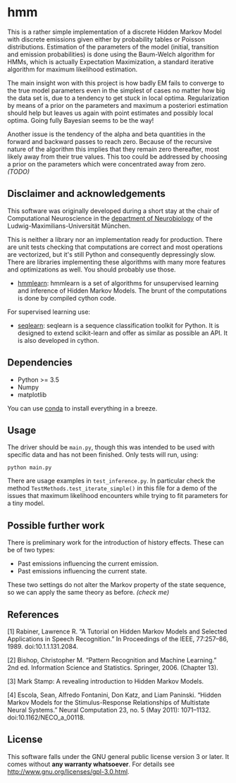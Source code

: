 # hmm

This is a rather simple implementation of a discrete Hidden Markov Model 
with discrete emissions given either by probability tables or Poisson
distributions. Estimation of the parameters of the model (initial, transition
and emission probabilities) is done using the Baum-Welch algorithm for HMMs,
which is actually Expectation Maximization, a standard iterative algorithm
for maximum likelihood estimation.

The main insight won with this project is how badly EM fails to converge
to the true model parameters even in the simplest of cases no matter how big
the data set is, due to a tendency to get stuck in local optima.
Regularization by means of a prior on the parameters and maximum a posteriori
estimation should help but leaves us again with point estimates and possibly
local optima. Going fully Bayesian seems to be the way!

Another issue is the tendency of the alpha and beta quantities in the forward
and backward passes to reach zero. Because of the recursive nature of the
algorithm this implies that they remain zero thereafter, most likely away
from their true values. This too could be addressed by choosing a prior on the
parameters which were concentrated away from zero. *(TODO)*


## Disclaimer and acknowledgements

This software was originally developed during a short stay at the chair of
Computational Neuroscience in the
[department of Neurobiology](http://www.neuro.bio.lmu.de/) of the
Ludwig-Maximilians-Universität München.

This is neither a library nor an implementation ready for production. There are unit tests checking that computations are correct and most operations are vectorized, but
it's still Python and consequently depressingly slow. There are libraries implementing
these algorithms with many more features and optimizations as well. You should
probably use those.

* [hmmlearn](https://github.com/hmmlearn): hmmlearn is a set of algorithms
  for unsupervised learning and inference of Hidden Markov Models. The brunt
  of the computations is done by compiled cython code.

For supervised learning use:

* [seqlearn](https://github.com/larsmans/seqlearn): seqlearn is a sequence
  classification toolkit for Python. It is designed to extend scikit-learn
  and offer as similar as possible an API. It is also developed in cython.

## Dependencies

* Python >= 3.5
* Numpy
* matplotlib

You can use [conda](http://conda.pydata.org/) to install everything in a
breeze.

## Usage

The driver should be `main.py`, though this was intended to be used with
specific data and has not been finished. Only tests will run, using:

``python main.py``

There are usage examples in `test_inference.py`. In particular check the
method `TestMethods.test_iterate_simple()` in this file for a demo of the
issues that maximum likelihood encounters while trying to fit parameters for
a tiny model.

## Possible further work

There is preliminary work for the introduction of history effects. These can
be of two types:

* Past emissions influencing the current emission.
* Past emissions influencing the current state.

These two settings do not alter the Markov property of the state sequence, so
we can apply the same theory as before. *(check me)*

## References

[1] Rabiner, Lawrence R. “A Tutorial on Hidden Markov Models and Selected
Applications in Speech Recognition.” In Proceedings of the
IEEE, 77:257–86, 1989. doi:10.1.1.131.2084.

[2] Bishop, Christopher M. “Pattern Recognition and Machine Learning.” 2nd ed.
Information Science and Statistics. Springer, 2006. (Chapter 13).

[3] Mark Stamp: A revealing introduction to Hidden Markov Models.

[4] Escola, Sean, Alfredo Fontanini, Don Katz, and Liam Paninski.
 “Hidden Markov Models for the Stimulus-Response Relationships of Multistate
 Neural Systems.” Neural Computation 23, no. 5 (May 2011): 1071–1132.
 doi:10.1162/NECO\_a\_00118.


## License

This software falls under the GNU general public license version 3 or later.
It comes without **any warranty whatsoever**.
For details see http://www.gnu.org/licenses/gpl-3.0.html.